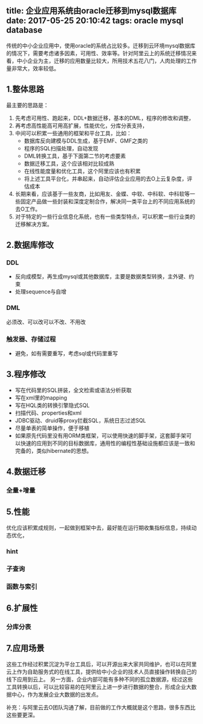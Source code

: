 title: 企业应用系统由oracle迁移到mysql数据库
date: 2017-05-25 20:10:42
tags: oracle mysql database
---
传统的中小企业应用中，使用oracle的系统占比较多。迁移到云环境mysql数据库的情况下，需要考虑诸多因素，可用性、效率等。针对阿里云上的系统迁移情况来看，中小企业为主，迁移的应用数量比较大，所用技术五花八门，人肉处理的工作量非常大，效率较低。

## 1.整体思路

最主要的思路是：
1. 先考虑可用性、跑起来，DDL+数据迁移，基本的DML，程序的修改和调整，
2. 再考虑高性能高可用高扩展，性能优化，分库分表支持，
3. 中间可以积累一些通用的框架和平台工具，比如：
   - 数据库反向建模与DDL生成，基于EMF、GMF之类的
   - 程序的SQL扫描处理，自动发现
   - DML转换工具，基于下面第二节的考虑要素
   - 数据迁移工具，这个应该相对比较成熟
   - 在线性能度量和优化工具，这个阿里应该也有积累
   - 将上述工具平台化，并串起来，自动评估企业应用的去O上云复杂度，评估成本
4. 长期来看，应该基于一些友商，比如用友、金蝶、中软、中科软、中科软等一些固定产品做一些封装和深度定制合作，解决同一类平台上的不同应用系统的去O工作。
5. 对于特定的一些行业信息化系统，也有一些类型特点，可以积累一些行业类的迁移解决方案。

## 2.数据库修改

### DDL
- 反向成模型，再生成mysql或其他数据库，主要是数据类型转换，主外键、约束
- 处理sequence与自增

### DML
必须改、可以改可以不改、不用改

### 触发器、存储过程
- 避免，如有需要重写，考虑sql或代码里重写

## 3.程序修改

- 写在代码里的SQL拼装，全文检索或语法分析获取
- 写在xml里的mapping
- 写在HQL类的转换引擎隐式SQL
- 扫描代码、properties和xml
- JDBC驱动、druid等proxy拦截SQL，系统日志过滤SQL
- 尽量单表的简单操作，便于移植
- 如果原先代码里没有用ORM类框架，可以使用快速的脚手架，这套脚手架可以快速的应用到不同的目标数据库，通用性的编程性基础设施都应该是一致和完备的，类似hibernate的思想。

## 4.数据迁移
### 全量+增量


## 5.性能
优化应该积累成规则，一起做到框架中去，最好能在运行期收集指标信息，持续动态优化，
### hint
### 子查询
### 函数与索引

## 6.扩展性
### 分库分表

## 7.应用场景

这些工作经过积累沉淀为平台工具后，可以开源出来大家共同维护，也可以在阿里云上作为自助服务式的在线工具，提供给中小企业的技术人员直接操作转换自己的线下应用到云上。
另一方面，企业内部可能有多种不同的孤立数据源，经过这些工具转换以后，可以比较容易的在阿里云上进一步进行数据的整合，形成企业大数据中心，作为发展企业大数据的出发点。


补充：与阿里云去O团队沟通了解，目前做的工作大概就是这个思路，很多东西比这些要更深。